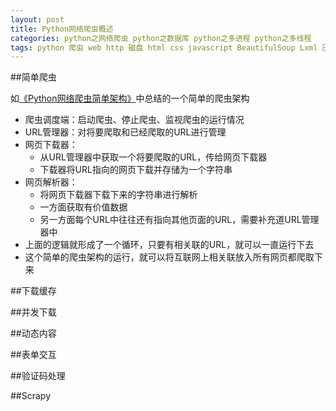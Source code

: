 ```yaml
---
layout: post
title: Python网络爬虫概述
categories: python之网络爬虫 python之数据库 python之多进程 python之多线程
tags: python 爬虫 web http 磁盘 html css javascript BeautifulSoup Lxml 压缩 多线程 多进程 MongoDB Ajax Cookie Session 登录 Firebug 浏览器渲染引擎 验证码 Scrapy
---
```


##简单爬虫

如[《Python网络爬虫简单架构》](www.xumenger.com/python-spider-20160608/)中总结的一个简单的爬虫架构

* 爬虫调度端：启动爬虫、停止爬虫、监视爬虫的运行情况
* URL管理器：对将要爬取和已经爬取的URL进行管理
* 网页下载器：
	* 从URL管理器中获取一个将要爬取的URL，传给网页下载器
	* 下载器将URL指向的网页下载并存储为一个字符串
* 网页解析器：
	* 将网页下载器下载下来的字符串进行解析
	* 一方面获取有价值数据
	* 另一方面每个URL中往往还有指向其他页面的URL，需要补充道URL管理器中
* 上面的逻辑就形成了一个循环，只要有相关联的URL，就可以一直运行下去
* 这个简单的爬虫架构的运行，就可以将互联网上相关联放入所有网页都爬取下来

##下载缓存



##并发下载



##动态内容



##表单交互



##验证码处理



##Scrapy

